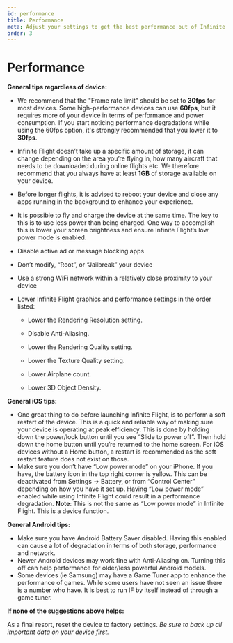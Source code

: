 ```yaml
---
id: performance
title: Performance
meta: Adjust your settings to get the best performance out of Infinite Flight
order: 3
---
```


# Performance

**General tips regardless of device:**

- We recommend that the "Frame rate limit" should be set to **30fps** for most devices. Some high-performance devices can use **60fps**, but it requires more of your device in terms of performance and power consumption. If you start noticing performance degradations while using the 60fps option, it's strongly recommended that you lower it to **30fps**. 

- Infinite Flight doesn’t take up a specific amount of storage, it can change depending on the area you’re flying in, how many aircraft that needs to be downloaded during online flights etc. We therefore recommend that you always have at least **1GB** of storage available on your device.

- Before longer flights, it is advised to reboot your device and close any apps running in the background to enhance your experience.

- It is possible to fly and charge the device at the same time. The key to this is to use less power than being charged. One way to accomplish this is lower your screen brightness and ensure Infinite Flight’s low power mode is enabled.

- Disable active ad or message blocking apps

- Don’t modify, “Root”, or “Jailbreak” your device

- Use a strong WiFi network within a relatively close proximity to your device

- Lower Infinite Flight graphics and performance settings in the order listed: 

  - Lower the Rendering Resolution setting.

  - Disable Anti-Aliasing.

  - Lower the Rendering Quality setting.

  - Lower the Texture Quality setting.

  - Lower Airplane count.

  - Lower 3D Object Density.


**General iOS tips:**

- One great thing to do before launching Infinite Flight, is to perform a soft restart of the device. This is a quick and reliable way of making sure your device is operating at peak efficiency. This is done by holding down the power/lock button until you see “Slide to power off”. Then hold down the home button until you’re returned to the home screen. For iOS devices without a Home button, a restart is recommended as the soft restart feature does not exist on those.
- Make sure you don’t have “Low power mode” on your iPhone. If you have, the battery icon in the top right corner is yellow. This can be deactivated from Settings -> Battery, or from “Control Center” depending on how you have it set up. Having “Low power mode” enabled while using Infinite Flight could result in a performance degradation.
  **Note**: This is not the same as “Low power mode” in Infinite Flight. This is a device function.

**General Android tips:**

- Make sure you have Android Battery Saver disabled. Having this enabled can cause a lot of degradation in terms of both storage, performance and network.
- Newer Android devices may work fine with Anti-Aliasing on. Turning this off can help performance for older/less powerful Android models.
- Some devices (ie Samsung) may have a Game Tuner app to enhance the performance of games. While some users have not seen an issue there is a number who have. It is best to run IF by itself instead of through a game tuner.

**If none of the suggestions above helps:**

As a final resort, reset the device to factory settings. *Be sure to back up all important data on your device first.*
